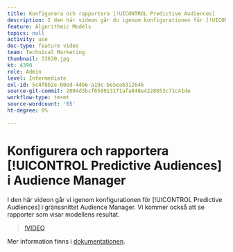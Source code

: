 ```yaml
---
title: Konfigurera och rapportera [!UICONTROL Predictive Audiences]
description: I den här videon går du igenom konfigurationen för [!UICONTROL Predictive Audiences] i gränssnittet Audience Manager. Se de rapporter som visar modellens resultat.
feature: Algorithmic Models
topics: null
activity: use
doc-type: feature video
team: Technical Marketing
thumbnail: 33630.jpg
kt: 4390
role: Admin
level: Intermediate
exl-id: 5c4f8b2e-b0ed-44b6-a19c-be5ea6312646
source-git-commit: 2094d3bcf658913171afa848e4228653c71c41de
workflow-type: tm+mt
source-wordcount: '65'
ht-degree: 0%

---
```


# Konfigurera och rapportera [!UICONTROL Predictive Audiences] i Audience Manager

I den här videon går vi igenom konfigurationen för [!UICONTROL Predictive Audiences] i gränssnittet Audience Manager. Vi kommer också att se rapporter som visar modellens resultat.

>[!VIDEO](https://video.tv.adobe.com/v/33630/?quality=12)

Mer information finns i [dokumentationen](https://experienceleague.adobe.com/docs/audience-manager/user-guide/features/algorithmic-models/predictive-audiences/predictive-audiences.html?lang=sv-SE).
